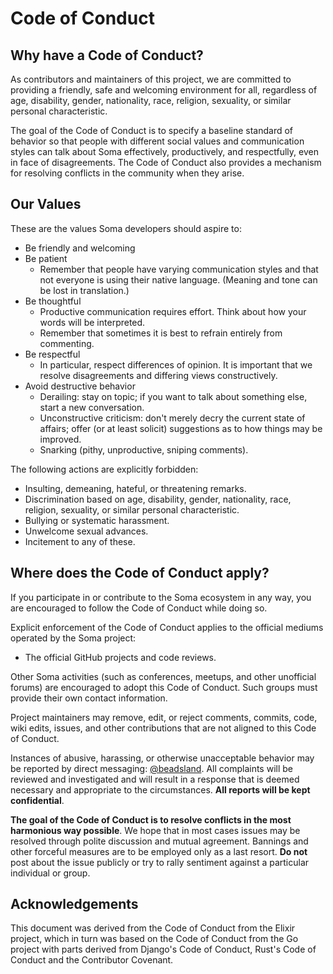 Code of Conduct
===============

Why have a Code of Conduct?
---------------------------

As contributors and maintainers of this project, we are committed to providing a friendly, safe and welcoming environment for all, regardless of age, disability, gender, nationality, race, religion, sexuality, or similar personal characteristic.

The goal of the Code of Conduct is to specify a baseline standard of behavior so that people with different social values and communication styles can talk about Soma effectively, productively, and respectfully, even in face of disagreements. The Code of Conduct also provides a mechanism for resolving conflicts in the community when they arise.

Our Values
----------

These are the values Soma developers should aspire to:

-	Be friendly and welcoming
-	Be patient
	-	Remember that people have varying communication styles and that not everyone is using their native language. (Meaning and tone can be lost in translation.)
-	Be thoughtful
	-	Productive communication requires effort. Think about how your words will be interpreted.
	-	Remember that sometimes it is best to refrain entirely from commenting.
-	Be respectful
	-	In particular, respect differences of opinion. It is important that we resolve disagreements and differing views constructively.
-	Avoid destructive behavior
	-	Derailing: stay on topic; if you want to talk about something else, start a new conversation.
	-	Unconstructive criticism: don't merely decry the current state of affairs; offer (or at least solicit) suggestions as to how things may be improved.
	-	Snarking (pithy, unproductive, sniping comments).

The following actions are explicitly forbidden:

-	Insulting, demeaning, hateful, or threatening remarks.
-	Discrimination based on age, disability, gender, nationality, race, religion, sexuality, or similar personal characteristic.
-	Bullying or systematic harassment.
-	Unwelcome sexual advances.
-	Incitement to any of these.

Where does the Code of Conduct apply?
-------------------------------------

If you participate in or contribute to the Soma ecosystem in any way, you are encouraged to follow the Code of Conduct while doing so.

Explicit enforcement of the Code of Conduct applies to the official mediums operated by the Soma project:

-	The official GitHub projects and code reviews.

Other Soma activities (such as conferences, meetups, and other unofficial forums) are encouraged to adopt this Code of Conduct. Such groups must provide their own contact information.

Project maintainers may remove, edit, or reject comments, commits, code, wiki edits, issues, and other contributions that are not aligned to this Code of Conduct.

Instances of abusive, harassing, or otherwise unacceptable behavior may be reported by direct messaging: [@beadsland](http://www.twitter.com/beadsland). All complaints will be reviewed and investigated and will result in a response that is deemed necessary and appropriate to the circumstances. **All reports will be kept confidential**.

**The goal of the Code of Conduct is to resolve conflicts in the most harmonious way possible**. We hope that in most cases issues may be resolved through polite discussion and mutual agreement. Bannings and other forceful measures are to be employed only as a last resort. **Do not** post about the issue publicly or try to rally sentiment against a particular individual or group.

Acknowledgements
----------------

This document was derived from the Code of Conduct from the Elixir project, which in turn was based on the Code of Conduct from the Go project with parts derived from Django's Code of Conduct, Rust's Code of Conduct and the Contributor Covenant.
